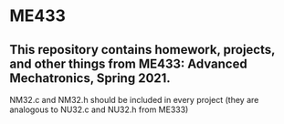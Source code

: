 # ME433
## This repository contains homework, projects, and other things from ME433: Advanced Mechatronics, Spring 2021.  
NM32.c and NM32.h should be included in every project (they are analogous to NU32.c and NU32.h from ME333)
